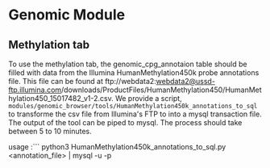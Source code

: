 # Genomic Module

## Methylation tab

To use the methylation tab, the genomic_cpg_annotaion table should be filled with data from the Illumina HumanMethylation450k probe annotations file. This file can be found at ftp://webdata2:webdata2@ussd-ftp.illumina.com/downloads/ProductFiles/HumanMethylation450/HumanMethylation450_15017482_v1-2.csv. We provide a script,  `modules/genomic_browser/tools/HumanMethylation450k_annotations_to_sql` to transforme the csv file from Illumina's FTP to into a mysql transaction file. The output of the tool can be piped to mysql. The process should take between 5 to 10 minutes. 

usage :```
python3 HumanMethylation450k_annotations_to_sql.py <annotation_file> | mysql -u <user> -p <database>
```
